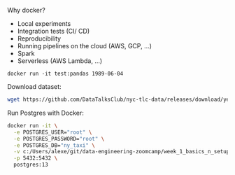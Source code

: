 Why docker?  
- Local experiments
- Integration tests (CI/ CD)
- Reproducibility
- Running pipelines on the cloud (AWS, GCP, ...)
- Spark
- Serverless (AWS Lambda, ...)

`docker run -it test:pandas 1989-06-04`

Download dataset: 
```bash
wget https://github.com/DataTalksClub/nyc-tlc-data/releases/download/yellow/yellow_tripdata_2021-01.csv.gz
```

Run Postgres with Docker:
```Bash
docker run -it \
  -e POSTGRES_USER="root" \
  -e POSTGRES_PASSWORD="root" \
  -e POSTGRES_DB="ny_taxi" \
  -v c:/Users/alexe/git/data-engineering-zoomcamp/week_1_basics_n_setup/2_docker_sql/ny_taxi_postgres_data:/var/lib/postgresql/data \
  -p 5432:5432 \
  postgres:13
```
